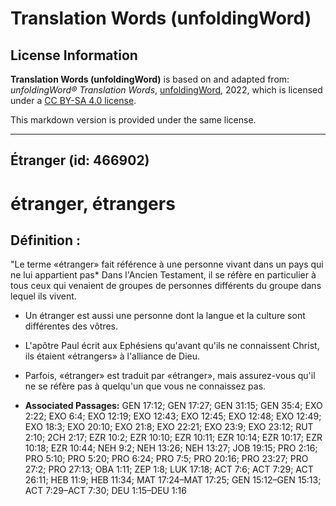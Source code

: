 # Translation Words (unfoldingWord)

## License Information

**Translation Words (unfoldingWord)** is based on and adapted from: _unfoldingWord® Translation Words_, [unfoldingWord](https://unfoldingword.org/utw), 2022, which is licensed under a [CC BY-SA 4.0 license](https://creativecommons.org/licenses/by-sa/4.0/legalcode.en).

This markdown version is provided under the same license.



--------------------------------

## Étranger (id: 466902)

étranger, étrangers
===================

Définition :
------------

"Le terme «étranger» fait référence à une personne vivant dans un pays qui ne lui appartient pas\* Dans l'Ancien Testament, il se réfère en particulier à tous ceux qui venaient de groupes de personnes différents du groupe dans lequel ils vivent.

* Un étranger est aussi une personne dont la langue et la culture sont différentes des vôtres.
* L'apôtre Paul écrit aux Ephésiens qu'avant qu'ils ne connaissent Christ, ils étaient «étrangers» à l'alliance de Dieu.
* Parfois, «étranger» est traduit par «étranger», mais assurez\-vous qu'il ne se réfère pas à quelqu'un que vous ne connaissez pas.

* **Associated Passages:** GEN 17:12; GEN 17:27; GEN 31:15; GEN 35:4; EXO 2:22; EXO 6:4; EXO 12:19; EXO 12:43; EXO 12:45; EXO 12:48; EXO 12:49; EXO 18:3; EXO 20:10; EXO 21:8; EXO 22:21; EXO 23:9; EXO 23:12; RUT 2:10; 2CH 2:17; EZR 10:2; EZR 10:10; EZR 10:11; EZR 10:14; EZR 10:17; EZR 10:18; EZR 10:44; NEH 9:2; NEH 13:26; NEH 13:27; JOB 19:15; PRO 2:16; PRO 5:10; PRO 5:20; PRO 6:24; PRO 7:5; PRO 20:16; PRO 23:27; PRO 27:2; PRO 27:13; OBA 1:11; ZEP 1:8; LUK 17:18; ACT 7:6; ACT 7:29; ACT 26:11; HEB 11:9; HEB 11:34; MAT 17:24–MAT 17:25; GEN 15:12–GEN 15:13; ACT 7:29–ACT 7:30; DEU 1:15–DEU 1:16

